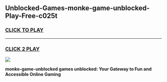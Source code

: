 
## Unblocked-Games-monke-game-unblocked-Play-Free-c025t
<h3>
<a href="https://premium76.site?title=monke-game-unblocked&ref=19M">CLICK TO PLAY</a></h3>
<hr>

<h3>
<a href="https://premium76.site?title=monke-game-unblocked&ref=19M">CLICK 2 PLAY</a>
  
</h3>

<a href="https://premium76.site?title=monke-game-unblocked&ref=19M"><img src="https://clearcache.store/games.png"></a>


**monke-game-unblocked games unblocked: Your Gateway to Fun and Accessible Online Gaming**
